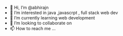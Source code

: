 - 👋 Hi, I’m @abhirajn
- 👀 I’m interested in java ,javascrpt , full stack web dev
- 🌱 I’m currently learning web development
- 💞️ I’m looking to collaborate on 
- 📫 How to reach me ...

<!---
abhirajn/abhirajn is a ✨ special ✨ repository because its `README.md` (this file) appears on your GitHub profile.
You can click the Preview link to take a look at your changes.
--->
